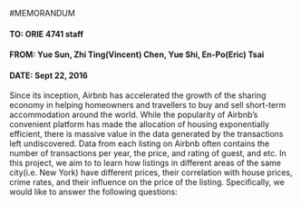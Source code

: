 #MEMORANDUM

#### TO: ORIE 4741 staff
#### FROM: Yue Sun, Zhi Ting(Vincent) Chen, Yue Shi, En-Po(Eric) Tsai
#### DATE: Sept 22, 2016



Since its inception, Airbnb has accelerated the growth of the sharing economy in helping homeowners and travellers to buy and sell short-term accommodation around the world. While the popularity of Airbnb’s convenient platform has made the allocation of housing exponentially efficient, there is massive value in the data generated by the transactions left undiscovered. 
Data from each listing on Airbnb often contains the number of transactions per year, the price, and rating of guest, and etc. In this project, we aim to to learn how listings in different areas of the same city(i.e. New York) have different prices, their correlation with house prices, crime rates, and their influence on the price of the listing. Specifically, we would like to answer the following questions:
